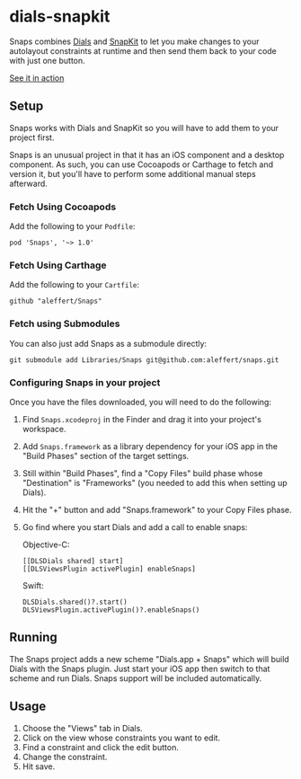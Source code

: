 # dials-snapkit

Snaps combines [Dials](https://github.com/aleffert/dials) and [SnapKit](https://github.com/SnapKit/SnapKit) to let you make changes to your autolayout constraints at runtime and then send them back to your code with just one button.

[See it in action](https://aleffert.github.io/snaps/Documentation/snaps-example.html)

## Setup

Snaps works with Dials and SnapKit so you will have to add them to your project first.

Snaps is an unusual project in that it has an iOS component and a desktop component. As such, you can use Cocoapods or Carthage to fetch and version it, but you'll have to perform some additional manual steps afterward.

### Fetch Using Cocoapods

Add the following to your ``Podfile``:
```
pod 'Snaps', '~> 1.0'
```

### Fetch Using Carthage

Add the following to your ``Cartfile``:
```
github "aleffert/Snaps"
```


### Fetch using Submodules

You can also just add Snaps as a submodule directly:
```
git submodule add Libraries/Snaps git@github.com:aleffert/snaps.git
```

### Configuring Snaps in your project

Once you have the files downloaded, you will need to do the following:

1. Find ``Snaps.xcodeproj`` in the Finder and drag it into your project's workspace.
2. Add ``Snaps.framework`` as a library dependency for your iOS app in the "Build Phases" section of the target settings.
3. Still within "Build Phases", find a "Copy Files" build phase whose "Destination" is "Frameworks" (you needed to add this when setting up Dials).
4. Hit the "+" button and add "Snaps.framework" to your Copy Files phase.
5. Go find where you start Dials and add a call to enable snaps:

    Objective-C:

    ```
    [[DLSDials shared] start]
    [[DLSViewsPlugin activePlugin] enableSnaps]
    ```

    Swift:

    ```
    DLSDials.shared()?.start()
    DLSViewsPlugin.activePlugin()?.enableSnaps()
    ```

## Running

The Snaps project adds a new scheme "Dials.app + Snaps" which will build Dials with the Snaps plugin. Just start your iOS app then switch to that scheme and run Dials. Snaps support will be included automatically.

## Usage

1. Choose the "Views" tab in Dials.
2. Click on the view whose constraints you want to edit.
3. Find a constraint and click the edit button.
4. Change the constraint.
5. Hit save.
